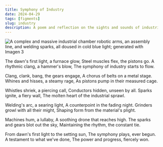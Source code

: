 ```yaml
---
title: Symphony of Industry
date: 2024-04-29
tags: [figments]
slug: industry
description: A poem and reflection on the sights and sounds of industrial progress and machinery.
---
```


![A complex and massive industrial chamber robotic arms, an assembly line, and welding sparks, all doused in cold blue light; generated with Imagen 3](../../images/industry.webp)

<poem>
The dawn's first light, a furnace glow,
Steel muscles flex, the pistons go.
A rhythmic clang, a hammer's blow,
The symphony of industry starts to flow.

Clang, clank, bang, the gears engage,
A chorus of belts on a metal stage.
Whines and hisses, a steamy rage,
As pistons pump in their measured cage.

Whistles shriek, a piercing call,
Conductors hidden, unseen by all.
Sparks ignite, a fiery wall,
The molten heart of the industrial sprawl.

Welding's arc, a searing light,
A counterpoint in the fading night.
Grinders growl with all their might,
Shaping form from the material's plight.

Machines hum, a lullaby,
A soothing drone that reaches high.
The sparks and gears blot out the sky,
Maintaining the rhythm, the constant tie.

From dawn's first light to the setting sun,
The symphony plays, ever begun.
A testament to what we've done,
The power and progress, fiercely won.
</poem>